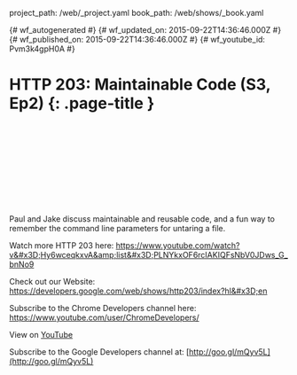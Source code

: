 project_path: /web/_project.yaml
book_path: /web/shows/_book.yaml

{# wf_autogenerated #}
{# wf_updated_on: 2015-09-22T14:36:46.000Z #}
{# wf_published_on: 2015-09-22T14:36:46.000Z #}
{# wf_youtube_id: Pvm3k4gpH0A #}

# HTTP 203: Maintainable Code (S3, Ep2) {: .page-title }


<div class="video-wrapper">
  <iframe class="devsite-embedded-youtube-video" data-video-id="Pvm3k4gpH0A"
          data-autohide="1" data-showinfo="0" frameborder="0" allowfullscreen>
  </iframe>
</div>

Paul and Jake discuss maintainable and reusable code, and a fun way to remember the command line parameters for untaring a file.

Watch more HTTP 203 here: https://www.youtube.com/watch?v&#x3D;Hy6wceqkxvA&amp;list&#x3D;PLNYkxOF6rcIAKIQFsNbV0JDws_G_bnNo9

Check out our Website: https://developers.google.com/web/shows/http203/index?hl&#x3D;en

Subscribe to the Chrome Developers channel here: https://www.youtube.com/user/ChromeDevelopers/

View on [YouTube](https://youtu.be/Pvm3k4gpH0A)

Subscribe to the Google Developers channel at: [http://goo.gl/mQyv5L](http://goo.gl/mQyv5L)
